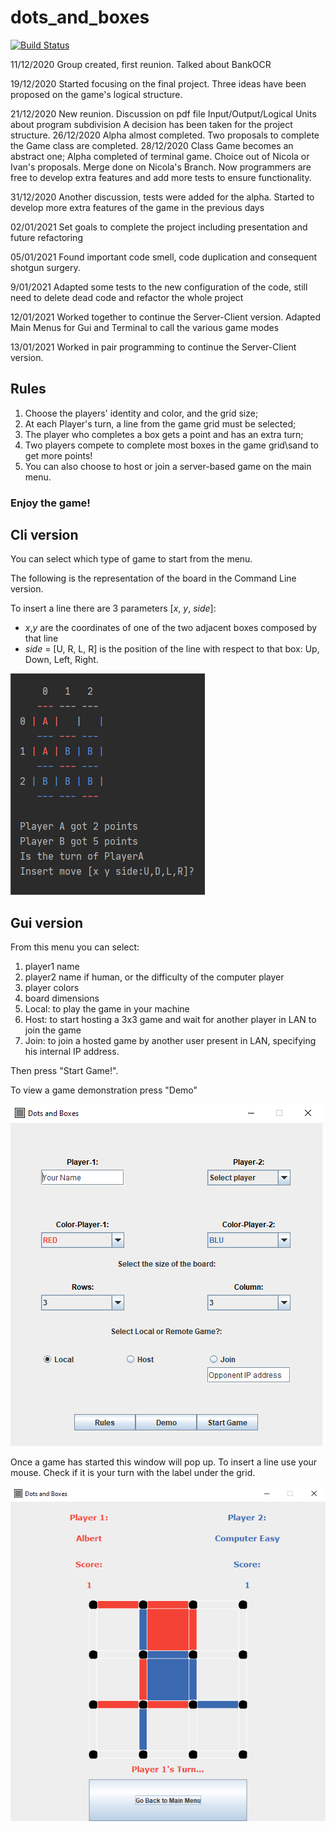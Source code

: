 # dots_and_boxes
[![Build Status](https://travis-ci.com/Ivan-Zennaro/dots_and_boxes.svg?branch=main)](https://travis-ci.com/Ivan-Zennaro/dots_and_boxes)


11/12/2020
Group created, first reunion. Talked about BankOCR

19/12/2020
Started focusing on the final project.
Three ideas have been proposed on the game's logical structure.

21/12/2020
New reunion. Discussion on pdf file Input/Output/Logical Units about program subdivision
A decision has been taken for the project structure.
26/12/2020
Alpha almost completed. Two proposals to complete the Game class are completed.
28/12/2020
Class Game becomes an abstract one;
Alpha completed of terminal game. Choice out of Nicola or Ivan's proposals. Merge done on Nicola's Branch.
Now programmers are free to develop extra features and add more tests to ensure functionality.


31/12/2020
Another discussion, tests were added for the alpha. Started to develop more extra features of the game in the previous days


02/01/2021
Set goals to complete the project including presentation and future refactoring

05/01/2021 
Found important code smell, code duplication and consequent shotgun surgery.

9/01/2021
Adapted some tests to the new configuration of the code, still need to delete dead code and refactor the whole project

12/01/2021
Worked together to continue the Server-Client version.
Adapted Main Menus for Gui and Terminal to call the various game modes

13/01/2021
Worked in pair programming to continue the Server-Client version.

## Rules

  1. Choose the players' identity and color, and the grid size;
  2. At each Player's turn, a line from the game grid must be selected;
  3. The player who completes a box gets a point and has an extra turn;
  4. Two players compete to complete most boxes in the game grid\sand to get more points!
  5. You can also choose to host or join a server-based game on the main menu.
                        
  ### Enjoy the game!

## Cli version
You can select which type of game to start from the menu.

The following is the representation of the board in the Command Line version.

To insert a line there are 3 parameters [*x*, *y*, *side*]:
- *x*,*y* are the coordinates of one of the two adjacent boxes composed by that line
- *side* = [U, R, L, R] is the position of the line with respect to that box: Up, Down, Left, Right.

![Command Line Game Screenshot](images/dots-and-boxes-Cli-screenshot.PNG)

## Gui version
From this menu you can select:
1. player1 name
2. player2 name if human, or the difficulty of the computer player
3. player colors
4. board dimensions
5. Local: to play the game in your machine
6. Host:  to start hosting a 3x3 game and wait for another player in LAN to join the game
7. Join:  to join a hosted game by another user present in LAN, specifying his internal IP address.

Then press "Start Game!". 

To view a game demonstration press "Demo"

![Graphical User Interface Menu Screenshot](images/dots-and-boxes-GUI-Menu.PNG)


Once a game has started this window will pop up. To insert a line use your mouse. 
Check if it is your turn with the label under the grid.

![Graphical User Interface Board Screenshot](images/dots-and-boxes-GUI-Board.PNG)
